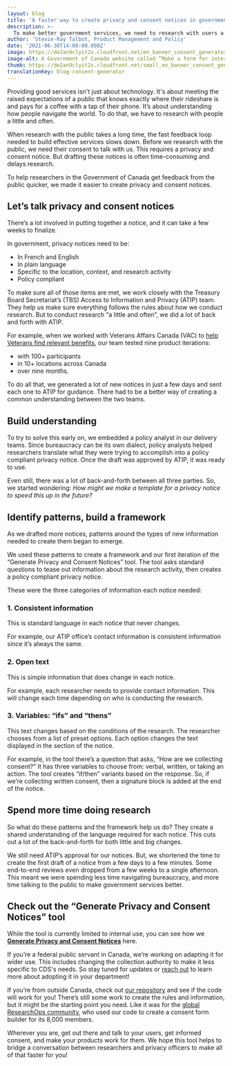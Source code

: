 ```yaml
---
layout: blog
title: 'A faster way to create privacy and consent notices in government'
description: >-
  To make better government services, we need to research with users a little and often. Which means we need to create a lot of privacy and consent notices. To help with that, we made a tool that generates quick and compliant notices for researchers in the Government of Canada.
author: 'Stevie-Ray Talbot, Product Management and Policy'
date: '2021-06-30T14:00:00.000Z'
image: https://de2an9clyit2x.cloudfront.net/en_banner_consent_generator_ecbab1db1c.jpeg
image-alt: A Government of Canada website called “Make a form for intercept recruitment and testing,” displayed on a laptop screen and mobile phone.
thumb: https://de2an9clyit2x.cloudfront.net/small_en_banner_consent_generator_ecbab1db1c.jpeg
translationKey: blog-consent-generator
---
```

Providing good services isn't just about technology. It's about meeting the raised expectations of a public that knows exactly where their rideshare is and pays for a coffee with a tap of their phone. It’s about understanding how people navigate the world. To do that, we have to research with people a little and often. 

When research with the public takes a long time, the fast feedback loop needed to build effective services slows down. Before we research with the public, we need their consent to talk with us. This requires a privacy and consent notice. But drafting these notices is often time-consuming and delays research. 

To help researchers in the Government of Canada get feedback from the public quicker, we made it easier to create privacy and consent notices. 

## Let’s talk privacy and consent notices
There’s a lot involved in putting together a notice, and it can take a few weeks to finalize. 

In government, privacy notices need to be: 

* In French and English 
* In plain language 
* Specific to the location, context, and research activity
* Policy compliant 

To make sure all of those items are met, we work closely with the Treasury Board Secretariat’s (TBS) Access to Information and Privacy (ATIP) team. They help us make sure everything follows the rules about how we conduct research. But to conduct research “a little and often”, we did a lot of back and forth with ATIP. 

For example, when we worked with Veterans Affairs Canada (VAC) to [help Veterans find relevant benefits](https://benefits-avantages.veterans.gc.ca/?lng=en), our team tested nine product iterations:

* with 100+ participants
* in 10+ locations across Canada
* over nine months.

To do all that, we generated a lot of new notices in just a few days and sent each one to ATIP for guidance. There had to be a better way of creating a common understanding between the two teams. 

## Build understanding

To try to solve this early on, we embedded a policy analyst in our delivery teams. Since bureaucracy can be its own dialect, policy analysts helped researchers translate what they were trying to accomplish into a policy compliant privacy notice. Once the draft was approved by ATIP, it was ready to use.

Even still, there was a lot of back-and-forth between all three parties. So, we started wondering: *How might we make a template for a privacy notice to speed this up in the future?*

## Identify patterns, build a framework

As we drafted more notices, patterns around the types of new information needed to create them began to emerge. 

We used these patterns to create a framework and our first iteration of the “Generate Privacy and Consent Notices” tool. The tool asks standard questions to tease out information about the research activity, then creates a policy compliant privacy notice. 

These were the three categories of information each notice needed:

### 1. Consistent information
This is standard language in each notice that never changes. 

For example, our ATIP office’s contact information is consistent information since it’s always the same.

### 2. Open text
This is simple information that does change in each notice. 

For example, each researcher needs to provide contact information. This will change each time depending on who is conducting the research. 

### 3. Variables: “ifs” and “thens”
This text changes based on the conditions of the research. The researcher chooses from a list of preset options. Each option changes the text displayed in the section of the notice. 

For example, in the tool there’s a question that asks, “How are we collecting consent?” It has three variables to choose from: verbal, written, or taking an action. The tool creates “if/then” variants based on the response. So, if we’re collecting written consent, then a signature block is added at the end of the notice. 

## Spend more time doing research
So what do these patterns and the framework help us do? They create a shared understanding of the language required for each notice. This cuts out a lot of the back-and-forth for both little and big changes.   

We still need ATIP’s approval for our notices. But, we shortened the time to create the first draft of a notice from a few days to a few minutes. Some end-to-end reviews even dropped from a few weeks to a single afternoon. This meant we were spending less time navigating bureaucracy, and more time talking to the public to make government services better.

## Check out the “Generate Privacy and Consent Notices” tool
While the tool is currently limited to internal use, you can see how we **[Generate Privacy and Consent Notices](https://privacy-statements.cds.alpha.canada.ca/)** here. 

If you’re a federal public servant in Canada, we’re working on adapting it for wider use. This includes changing the collection authority to make it less specific to CDS's needs. So stay tuned for updates or [reach out](mailto:CDS-SNC@tbs-sct.gc.ca) to learn more about adopting it in your department!  

If you’re from outside Canada, check out [our repository](https://github.com/cds-snc/simplify-privacy-statements-V2) and see if the code will work for you! There’s still some work to create the rules and information, but it might be the starting point you need. Like it was for the [global ResearchOps community](https://researchops.community/), who used our code to create a consent form builder for its 8,000 members.

Wherever you are, get out there and talk to your users, get informed consent, and make your products work for them. We hope this tool helps to bridge a conversation between researchers and privacy officers to make all of that faster for you! 

